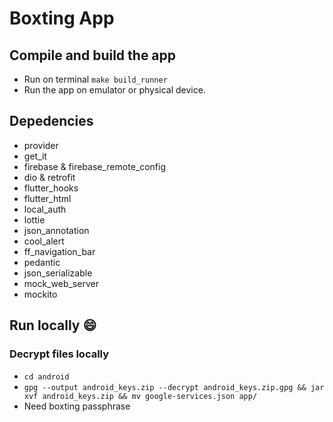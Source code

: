 # Boxting App

## Compile and build the app

- Run on terminal `make build_runner`
- Run the app on emulator or physical device.

## Depedencies

- provider
- get_it
- firebase & firebase_remote_config
- dio & retrofit
- flutter_hooks
- flutter_html
- local_auth
- lottie
- json_annotation
- cool_alert
- ff_navigation_bar
- pedantic
- json_serializable
- mock_web_server
- mockito


## Run locally :smile:

### Decrypt files locally

- `cd android`
- `gpg --output android_keys.zip --decrypt android_keys.zip.gpg && jar xvf android_keys.zip && mv google-services.json app/`
- Need boxting passphrase
